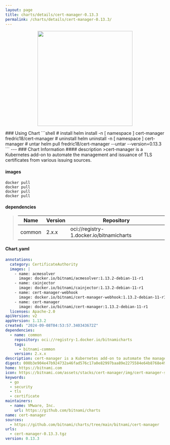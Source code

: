 ```yaml
---
layout: page
title: charts/details/cert-manager-0.13.3
permalink: /charts/details/cert-manager-0.13.3/
---
```

<p align="center">
    <img src="https://bitnami.com/assets/stacks/cert-manager/img/cert-manager-stack-220x234.png" width="300px" height="300px">
</p>
### Using Chart
```shell
# install
helm install -n [ namespace ] cert-manager fredric18/cert-manager
# uninstall
helm uninstall -n [ namespace ] cert-manager
# untar
helm pull fredric18/cert-manager --untar --version=0.13.3
```
---
### Chart Information
#### description
>cert-manager is a Kubernetes add-on to automate the management and issuance of TLS certificates from various issuing sources.
   
#### images
```shell
docker pull 
docker pull 
docker pull 
docker pull 
```
   
#### dependencies
>Name | Version | Repository
>---|---|---
>common | 2.x.x | oci://registry-1.docker.io/bitnamicharts
   
#### Chart.yaml
```yaml
annotations:
  category: CertificateAuthority
  images: |
    - name: acmesolver
      image: docker.io/bitnami/acmesolver:1.13.2-debian-11-r1
    - name: cainjector
      image: docker.io/bitnami/cainjector:1.13.2-debian-11-r1
    - name: cert-manager-webhook
      image: docker.io/bitnami/cert-manager-webhook:1.13.2-debian-11-r1
    - name: cert-manager
      image: docker.io/bitnami/cert-manager:1.13.2-debian-11-r1
  licenses: Apache-2.0
apiVersion: v2
appVersion: 1.13.2
created: "2024-09-08T04:53:57.340343672Z"
dependencies:
  - name: common
    repository: oci://registry-1.docker.io/bitnamicharts
    tags:
      - bitnami-common
    version: 2.x.x
description: cert-manager is a Kubernetes add-on to automate the management and issuance of TLS certificates from various issuing sources.
digest: 000b3e904e47b924732a46fad576c17a0e82997baa89e2275584e64b8768e49b
home: https://bitnami.com
icon: https://bitnami.com/assets/stacks/cert-manager/img/cert-manager-stack-220x234.png
keywords:
  - go
  - security
  - tls
  - certificate
maintainers:
  - name: VMware, Inc.
    url: https://github.com/bitnami/charts
name: cert-manager
sources:
  - https://github.com/bitnami/charts/tree/main/bitnami/cert-manager
urls:
  - cert-manager-0.13.3.tgz
version: 0.13.3
```
